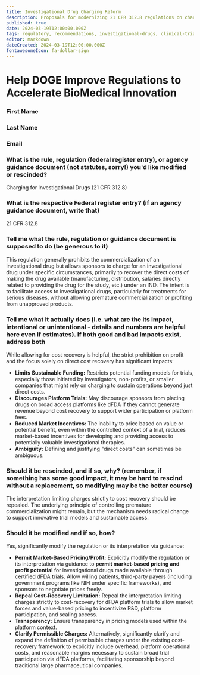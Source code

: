 ```yaml
---
title: Investigational Drug Charging Reform
description: Proposals for modernizing 21 CFR 312.8 regulations on charging for investigational drugs in dFDA trials
published: true
date: 2024-03-19T12:00:00.000Z
tags: regulatory, recommendations, investigational-drugs, clinical-trials, charging
editor: markdown
dateCreated: 2024-03-19T12:00:00.000Z
fontawesomeIcon: fa-dollar-sign
---
```


# Help DOGE Improve Regulations to Accelerate BioMedical Innovation

### First Name

### Last Name

### Email

### What is the rule, regulation (federal register entry), or agency guidance document (not statutes, sorry!) you'd like modified or rescinded?

Charging for Investigational Drugs (21 CFR 312.8)

### What is the respective Federal register entry? (if an agency guidance document, write that)

21 CFR 312.8

### Tell me what the rule, regulation or guidance document is supposed to do (be generous to it)

This regulation generally prohibits the commercialization of an investigational drug but allows sponsors to charge for an investigational drug under specific circumstances, primarily to recover the direct costs of making the drug available (manufacturing, distribution, salaries directly related to providing the drug for the study, etc.) under an IND. The intent is to facilitate access to investigational drugs, particularly for treatments for serious diseases, without allowing premature commercialization or profiting from unapproved products.

### Tell me what it actually does (i.e. what are the its impact, intentional or unintentional - details and numbers are helpful here even if estimates). If both good and bad impacts exist, address both

While allowing for cost recovery is helpful, the strict prohibition on profit and the focus solely on direct cost recovery has significant impacts:

* **Limits Sustainable Funding:** Restricts potential funding models for trials, especially those initiated by investigators, non-profits, or smaller companies that might rely on charging to sustain operations beyond just direct costs.
* **Discourages Platform Trials:** May discourage sponsors from placing drugs on broad access platforms like dFDA if they cannot generate revenue beyond cost recovery to support wider participation or platform fees.
* **Reduced Market Incentives:** The inability to price based on value or potential benefit, even within the controlled context of a trial, reduces market-based incentives for developing and providing access to potentially valuable investigational therapies.
* **Ambiguity:** Defining and justifying "direct costs" can sometimes be ambiguous.

### Should it be rescinded, and if so, why? (remember, if something has some good impact, it may be hard to rescind without a replacement, so modifying may be the better course)

The interpretation limiting charges strictly to cost recovery should be repealed. The underlying principle of controlling premature commercialization might remain, but the mechanism needs radical change to support innovative trial models and sustainable access.

### Should it be modified and if so, how?

Yes, significantly modify the regulation or its interpretation via guidance:

* **Permit Market-Based Pricing/Profit:** Explicitly modify the regulation or its interpretation via guidance to **permit market-based pricing and profit potential** for investigational drugs made available through certified dFDA trials. Allow willing patients, third-party payers (including government programs like NIH under specific frameworks), and sponsors to negotiate prices freely.
* **Repeal Cost-Recovery Limitation:** Repeal the interpretation limiting charges strictly to cost-recovery for dFDA platform trials to allow market forces and value-based pricing to incentivize R&D, platform participation, and scaling access.
* **Transparency:** Ensure transparency in pricing models used within the platform context.
* **Clarify Permissible Charges:** Alternatively, significantly clarify and expand the definition of permissible charges under the existing cost-recovery framework to explicitly include overhead, platform operational costs, and reasonable margins necessary to sustain broad trial participation via dFDA platforms, facilitating sponsorship beyond traditional large pharmaceutical companies.
